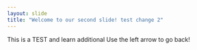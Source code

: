 ```yaml
---
layout: slide
title: "Welcome to our second slide! test change 2"
---
```

This is a TEST and learn additional
Use the left arrow to go back!